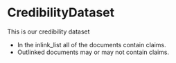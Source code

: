 # CredibilityDataset
This is our credibility dataset
- In the inlink_list all of the documents contain claims.
- Outlinked documents may or may not contain claims.
